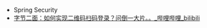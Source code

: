 * Spring Security
* [字节二面：如何实现二维码扫码登录？问倒一大片。。_哔哩哔哩_bilibili](https://www.bilibili.com/video/BV1984y1T7ug/?spm_id_from=333.1007.tianma.5-4-18.click&vd_source=2cb4eb8b99629d942421bfd0843ee608)